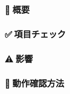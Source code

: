 # :memo: 概要

<!--
    簡単な修正の概要を書きましょう。
-->

# :white_check_mark: 項目チェック

<!-- pull・Request画面右横にあるReviwers, Assignments, labels, project, Milestoneの項目にチェックをおねがします。
mustとしてAssignmentsとlabelには項目をつけるようにお願いします。-->

# :warning: 影響

<!-- 修正によってどのような影響が起きるのか簡単に書いてください。-->

# :eyes: 動作確認方法

<!--
動作確認方法を記入してください。
修正後のスクリーンショット、確認できるURLがあると理解しやすいです。
必要がない場合は記入なしで大丈夫です。
-->
